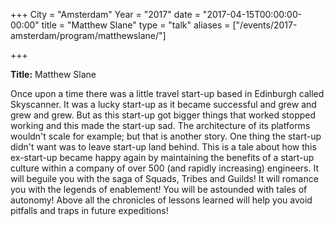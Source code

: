+++
City = "Amsterdam"
Year = "2017"
date = "2017-04-15T00:00:00-00:00"
title = "Matthew Slane"
type = "talk"
aliases = ["/events/2017-amsterdam/program/matthewslane/"]

+++

<div class="col-md-12">
<p><strong>Title:</strong> Matthew Slane</p>

<p>
Once upon a time there was a little travel start-up based in Edinburgh called Skyscanner. It was a lucky start-up as it became successful and grew and grew and grew. But as this start-up got bigger things that worked stopped working and this made the start-up sad. The architecture of its platforms wouldn't scale for example; but that is another story. One thing the start-up didn't want was to leave start-up land behind. This is a tale about how this ex-start-up became happy again by maintaining the benefits of a start-up culture within a company of over 500 (and rapidly increasing) engineers. It will beguile you with the saga of Squads, Tribes and Guilds! It will romance you with the legends of enablement! You will be astounded with tales of autonomy! Above all the chronicles of lessons learned will help you avoid pitfalls and traps in future expeditions!
</p>

</div>

